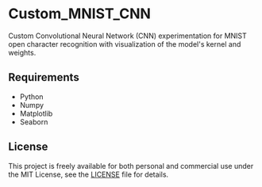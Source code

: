 # Custom_MNIST_CNN

Custom Convolutional Neural Network (CNN) experimentation for MNIST open character recognition with visualization of the model's kernel and weights.

## Requirements

- Python
- Numpy
- Matplotlib
- Seaborn

## License

This project is freely available for both personal and commercial use under the MIT License, see the [LICENSE](LICENSE) file for details.
